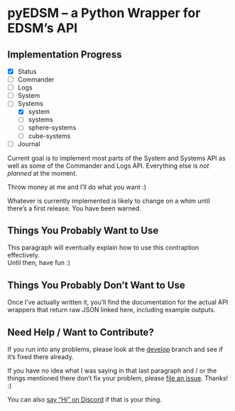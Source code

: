 # pyEDSM – a Python Wrapper for EDSM’s API #

## Implementation Progress ##

- [x] Status
- [ ] Commander
- [ ] Logs
- [ ] System
- [ ] Systems
  - [x] system
  - [ ] systems
  - [ ] sphere-systems
  - [ ] cube-systems
- [ ] Journal

Current goal is to implement most parts of the System and Systems API as well as 
some of the Commander and Logs API. Everything else is _not planned_ at the 
moment.

Throw money at me and I’ll do what you want :)

Whatever is currently implemented is likely to change on a whim until there’s 
a first release. You have been warned.

## Things You Probably Want to Use ##

This paragraph will eventually explain how to use this contraption effectively.  
Until then, have fun :)

## Things You Probably Don’t Want to Use ##

Once I’ve actually written it, you’ll find the documentation for the actual API 
wrappers that return raw JSON linked here, including example outputs.

## Need Help / Want to Contribute? ##

If you run into any problems, please look at the 
[develop](https://github.com/alterNERDtive/pyEDSM/tree/develop) branch and see 
if it’s fixed there already.

If you have no idea what I was saying in that last paragraph and / or the things 
mentioned there don’t fix your problem, please [file an 
issue](https://github.com/alterNERDtive/pyEDSM/issues). Thanks! :)

You can also [say “Hi” on Discord](https://discord.gg/Y8qM7N) if that is your 
thing.
